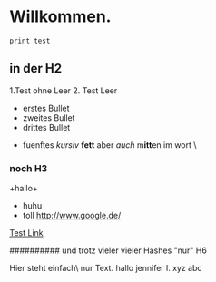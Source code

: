 # Willkommen.
    print test   

## in der H2
1.Test ohne Leer
2. Test Leer
-   erstes Bullet 
-   zweites Bullet
-   drittes Bullet   
+ fuenftes
*kursiv*
**fett**
aber *auch* m**itt**en im wort
\\

### noch H3
\+hallo\+
-   huhu
-   toll
<http://www.google.de/>

[Test Link](http://www.golem.de/)


########## und trotz vieler     vieler Hashes "nur" H6

Hier  steht einfach\\
nur Text.
    hallo
    jennifer l. xyz abc
